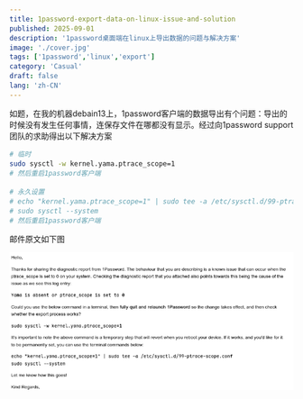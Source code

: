 ```yaml
---
title: 1password-export-data-on-linux-issue-and-solution
published: 2025-09-01
description: '1password桌面端在linux上导出数据的问题与解决方案'
image: './cover.jpg'
tags: ['1password','linux','export']
category: 'Casual'
draft: false 
lang: 'zh-CN'
---
```


如题，在我的机器debain13上，1password客户端的数据导出有个问题：导出的时候没有发生任何事情，连保存文件在哪都没有显示。经过向1password support团队的求助得出以下解决方案

```bash
# 临时
sudo sysctl -w kernel.yama.ptrace_scope=1
# 然后重启1password客户端

# 永久设置
# echo "kernel.yama.ptrace_scope=1" | sudo tee -a /etc/sysctl.d/99-ptrace-scope.conf
# sudo sysctl --system
# 然后重启1password客户端
```

邮件原文如下图

![1password-support-email](./1password-support.png)
